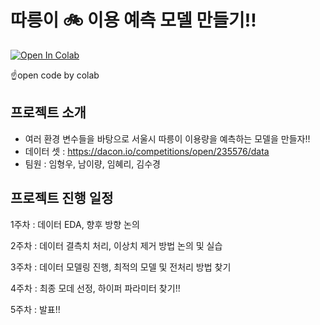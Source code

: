 # 따릉이 🚲 이용 예측 모델 만들기!!

[![Open In Colab](https://colab.research.google.com/assets/colab-badge.svg)](https://colab.research.google.com/drive/1HfV7i1MzvgYRKH2BncXkXNLjrNXqoaTN) 

☝️open code by colab



## 프로젝트 소개
- 여러 환경 변수들을 바탕으로 서울시 따릉이 이용량을 예측하는 모델을 만들자!!
- 데이터 셋 : https://dacon.io/competitions/open/235576/data 
- 팀원 : 임형우, 남이량, 임혜리, 김수경 



## 프로젝트 진행 일정
1주차 : 데이터 EDA, 향후 방향 논의

2주차 : 데이터 결측치 처리, 이상치 제거 방법 논의 및 실습

3주차 : 데이터 모델링 진행, 최적의 모델 및 전처리 방법 찾기

4주차 : 최종 모데 선정, 하이퍼 파라미터 찾기!!

5주차 : 발표!!
